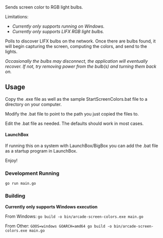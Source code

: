 Sends screen color to RGB light bulbs.

Limitations:

* _Currently only supports running on Windows._
* _Currently only supports LIFX RGB light bulbs._

Polls to discover LIFX bulbs on the network. Once there are bulbs found, it will 
begin capturing the screen, computing the colors, and send to the lights.

_Occasionally the bulbs may disconnect, the application will eventually recover. If not, try removing power from the bulb(s) and turning them back on._

## Usage

Copy the .exe file as well as the sample StartScreenColors.bat file to a directory on your computer.

Modify the .bat file to point to the path you just copied the files to.

Edit the .bat file as needed. The defaults should work in most cases.

#### LaunchBox

If running this on a system with LaunchBox/BigBox you can add the .bat file as a startup program in LaunchBox.

Enjoy!

### Development Running

`go run main.go`

### Building

**Currently only supports Windows execution**

From Windows:
`go build -o bin/arcade-screen-colors.exe main.go`

From Other:
`GOOS=windows GOARCH=amd64 go build -o bin/arcade-screen-colors.exe main.go`
